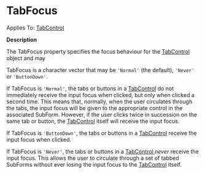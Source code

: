 




<h1 class="heading"><span class="name">TabFocus</span></h1>

Applies To: [TabControl](../a-z/tabcontrol.md)


**Description**


The TabFocus property specifies the focus behaviour for the [TabControl](../a-z/tabcontrol.md) object and may


TabFocus is a character vector that may be `'Normal'` (the default), `'Never'` or `'ButtonDown'`.


If TabFocus is `'Normal'`, the tabs or buttons in a [TabControl](../a-z/tabcontrol.md) do not immediately receive the input focus when clicked, but only when clicked a second time. This means that, normally, when the user circulates through the tabs, the input focus will be given to the appropriate control in the associated SubForm. However, if the user clicks twice in succession on the same tab or button, the [TabControl](../a-z/tabcontrol.md) itself will receive the input focus.


If TabFocus is `'ButtonDown'`, the tabs or buttons in a [TabControl](../a-z/tabcontrol.md) receive the input focus when clicked.


If TabFocus is `'Never'`, the tabs or buttons in a [TabControl ](../a-z/tabcontrol.md)*never* receive the input focus. This allows the user to circulate through a set of tabbed SubForms without ever losing the input focus to the [TabControl](../a-z/tabcontrol.md) itself.



